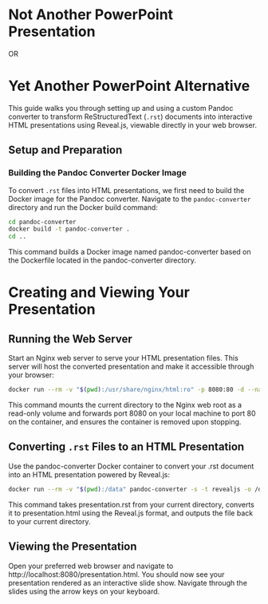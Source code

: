 # Not Another PowerPoint Presentation
OR
# Yet Another PowerPoint Alternative

This guide walks you through setting up and using a custom Pandoc converter to transform ReStructuredText (`.rst`) documents into interactive HTML presentations using Reveal.js, viewable directly in your web browser.

## Setup and Preparation

### Building the Pandoc Converter Docker Image

To convert `.rst` files into HTML presentations, we first need to build the Docker image for the Pandoc converter. Navigate to the `pandoc-converter` directory and run the Docker build command:

```bash
cd pandoc-converter
docker build -t pandoc-converter .
cd ..
```

This command builds a Docker image named pandoc-converter based on the Dockerfile located in the pandoc-converter directory.

# Creating and Viewing Your Presentation
## Running the Web Server

Start an Nginx web server to serve your HTML presentation files. This server will host the converted presentation and make it accessible through your browser:
```bash
docker run --rm -v "$(pwd):/usr/share/nginx/html:ro" -p 8080:80 -d --name presentation-nginx nginx
```

This command mounts the current directory to the Nginx web root as a read-only volume and forwards port 8080 on your local machine to port 80 on the container, and ensures the container is removed upon stopping.

## Converting `.rst` Files to an HTML Presentation

Use the pandoc-converter Docker container to convert your .rst document into an HTML presentation powered by Reveal.js:

```bash
docker run --rm -v "$(pwd):/data" pandoc-converter -s -t revealjs -o /data/presentation.html /data/presentation.rst -V revealjs-url=./reveal.js
```

This command takes presentation.rst from your current directory, converts it to presentation.html using the Reveal.js format, and outputs the file back to your current directory.

## Viewing the Presentation

Open your preferred web browser and navigate to http://localhost:8080/presentation.html. You should now see your presentation rendered as an interactive slide show. Navigate through the slides using the arrow keys on your keyboard.

